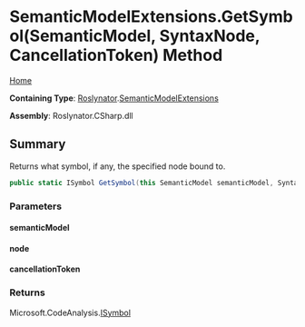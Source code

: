 # SemanticModelExtensions\.GetSymbol\(SemanticModel, SyntaxNode, CancellationToken\) Method

[Home](../../../README.md)

**Containing Type**: [Roslynator](../../README.md)\.[SemanticModelExtensions](../README.md)

**Assembly**: Roslynator\.CSharp\.dll

## Summary

Returns what symbol, if any, the specified node bound to\.

```csharp
public static ISymbol GetSymbol(this SemanticModel semanticModel, SyntaxNode node, CancellationToken cancellationToken = default(CancellationToken))
```

### Parameters

#### semanticModel

#### node

#### cancellationToken

### Returns

Microsoft\.CodeAnalysis\.[ISymbol](https://docs.microsoft.com/en-us/dotnet/api/microsoft.codeanalysis.isymbol)

